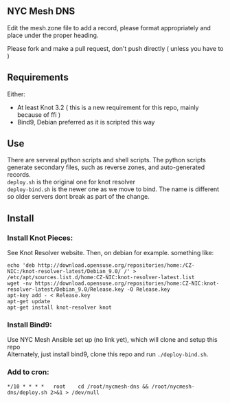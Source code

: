 NYC Mesh DNS
---

Edit the mesh.zone file to add a record, please format appropriately and place under the proper heading. 

Please fork and make a pull request, don't push directly ( unless you have to )

## Requirements

Either:
* At least Knot 3.2 ( this is a new requirement for this repo, mainly because of ffi )
* Bind9, Debian preferred as it is scripted this way

## Use

There are serveral python scripts and shell scripts. The python scripts generate secondary files, such as reverse zones, and auto-generated records.  
`deploy.sh` is the original one for knot resolver  
`deploy-bind.sh` is the newer one as we move to bind. The name is different so older servers dont break as part of the change.

## Install

### Install Knot Pieces:
See Knot Resolver website.
Then, on debian for example. something like:
```
echo 'deb http://download.opensuse.org/repositories/home:/CZ-NIC:/knot-resolver-latest/Debian_9.0/ /' > /etc/apt/sources.list.d/home:CZ-NIC:knot-resolver-latest.list
wget -nv https://download.opensuse.org/repositories/home:CZ-NIC:knot-resolver-latest/Debian_9.0/Release.key -O Release.key
apt-key add - < Release.key
apt-get update
apt-get install knot-resolver knot

```

### Install Bind9:
Use NYC Mesh Ansible set up (no link yet), which will clone and setup this repo  
Alternately, just install bind9, clone this repo and run `./deploy-bind.sh`.

### Add to cron:
```
*/10 * * * *   root    cd /root/nycmesh-dns && /root/nycmesh-dns/deploy.sh 2>&1 > /dev/null
```


